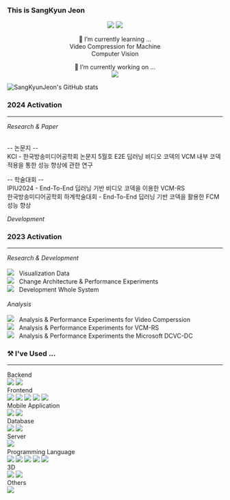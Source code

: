  ### This is SangKyun Jeon  

<div align="center">
<a href="https://hiittech.tistory.com/" target="_blank"><img src="https://img.shields.io/badge/Blog-fa9405?style=flat&logo=blogger&logoColor=FFFFFF"/></a>&nbsp;<a href="" target="_blank"><img src="https://img.shields.io/badge/sangkyun.jeon@gmail.com-fa6705?style=flat&logo=gmail&logoColor=FFFFFF"/></a>  
</div>  
<div align="center"><p>  
 🌱 I’m currently learning ...  <br>
  Video Compression for Machine  <br>
  Computer Vision  </p>
 🔭 I’m currently working on ...  <br>
  <a href="https://github.com/Media-4-Machine-Laboratory" target="_blank"><img src="https://img.shields.io/badge/Media For Machine Laboratory, DongA University.-3238a8?style=for-the-badge&logo=github&logoColor=FFFFFF"/></a><br></div>  

![SangKyunJeon's GitHub stats](https://github-readme-stats.vercel.app/api?username=jsk0910&show_icons=true&theme=vue)  

### 2024 Activation  
---
*Research & Paper*  
<br>

-- 논문지 --  
KCI - 한국방송미디어공학회 논문지 5월호 E2E 딥러닝 비디오 코덱의 VCM 내부 코덱 적용을 통한 성능 향상에 관한 연구    

-- 학술대회 --  
IPIU2024 - End-To-End 딥러닝 기반 비디오 코덱을 이용한 VCM-RS  
한국방송미디어공학회 하계학술대회 - End-To-End 딥러닝 기반 코덱을 활용한 FCM 성능 향상  

*Development*  
  
### 2023 Activation   
---
*Research & Development* 
<br>  
<a href="https://github.com/FarmingWon/Balance_Up" target="_blank"><img src="https://img.shields.io/badge/제 2회 고용노동부 공공데이터 활용 공모전 JobPosting-000000?style=for-the-badge&logo=github&logoColor=FFFFFF"/></a>&nbsp;&nbsp; Visualization Data  
<a href="https://github.com/jsk0910/DCVC" target="_blank"><img src="https://img.shields.io/badge/DCVC Over VCM-000000?style=for-the-badge&logo=microsoft&logoColor=FFFFFF"/></a>&nbsp;&nbsp; Change Architecture & Performance Experiments   
<a href="https://github.com/sga-patient" target="_blank"><img src="https://img.shields.io/badge/Cooperative Intelligence System for Emergency Patient-000000?style=for-the-badge&logo=github&logoColor=FFFFFF"/></a>&nbsp;&nbsp; Development Whole System  
<br>
*Analysis*
<br>  
<a href="https://github.com/sga-patient" target="_blank"><img src="https://img.shields.io/badge/Detectron2-000000?style=for-the-badge&logo=meta&logoColor=FFFFFF"/></a>&nbsp;&nbsp; Analysis & Performance Experiments for Video Comperssion  
<a href="" target="_blank"><img src="https://img.shields.io/badge/Video Compression for Machine Reference Software-000000?style=for-the-badge&logo=ffmpeg&logoColor=FFFFFF"/></a>&nbsp;&nbsp; Analysis & Performance Experiments for VCM-RS  
<a href="" target="_blank"><img src="https://img.shields.io/badge/DCVC DC from Microsoft-000000?style=for-the-badge&logo=microsoft&logoColor=FFFFFF"/></a>&nbsp;&nbsp; Analysis & Performance Experiments the Microsoft DCVC-DC

### ⚒️ I've Used ...  <br>
---
Backend  
<a href="" target="_blank"><img src="https://img.shields.io/badge/Node.JS-04ba2e?style=flat-square&logo=nodedotjs&logoColor=FFFFFF"/></a>&nbsp;<a href="" target="_blank"><img src="https://img.shields.io/badge/SPRING BOOT-04ba2e?style=flat-square&logo=springboot&logoColor=FFFFFF"/></a>&nbsp;  
Frontend   
<a href="" target="_blank"><img src="https://img.shields.io/badge/HTML5-ff4800?style=flat-square&logo=html5&logoColor=FFFFFF"/></a>&nbsp;<a href="" target="_blank"><img src="https://img.shields.io/badge/CSS-0040ff?style=flat-square&logo=css3&logoColor=FFFFFF"/></a>&nbsp;<a href="" target="_blank"><img src="https://img.shields.io/badge/javascript-ffff00?style=flat-square&logo=javascript&logoColor=FFFFFF"/></a>&nbsp;<a href="" target="_blank"><img src="https://img.shields.io/badge/Vue.JS-70e858?style=flat-square&logo=vuedotjs&logoColor=FFFFFF"/></a>&nbsp;<a href="" target="_blank"><img src="https://img.shields.io/badge/REACT-0040ff?style=flat-square&logo=react&logoColor=FFFFFF"/></a>&nbsp;  
Mobile Application  
<a href="" target="_blank"><img src="https://img.shields.io/badge/Flutter-0040ff?style=flat-square&logo=flutter&logoColor=FFFFFF"/></a>&nbsp;<a href="" target="_blank"><img src="https://img.shields.io/badge/Android-00ff91?style=flat-square&logo=androidstudio&logoColor=FFFFFF"/></a>&nbsp;  
Database  
<a href="" target="_blank"><img src="https://img.shields.io/badge/MySQL-ff7300?style=flat-square&logo=mysql&logoColor=FFFFFF"/></a>&nbsp;<a href="" target="_blank"><img src="https://img.shields.io/badge/MongoDB-ff7300?style=flat-square&logo=mongodb&logoColor=FFFFFF"/></a>&nbsp;  
Server  
<a href="" target="_blank"><img src="https://img.shields.io/badge/Linux-ff7300?style=flat-square&logo=linux&logoColor=FFFFFF"/></a>&nbsp;  
Programming Language  
<a href="" target="_blank"><img src="https://img.shields.io/badge/-0567fa?style=flat-square&logo=c&logoColor=FFFFFF"/></a>&nbsp;<a href="" target="_blank"><img src="https://img.shields.io/badge/-0567fa?style=flat-square&logo=csharp&logoColor=FFFFFF"/></a>&nbsp;<a href="" target="_blank"><img src="https://img.shields.io/badge/-0567fa?style=flat-square&logo=cplusplus&logoColor=FFFFFF"/></a>&nbsp;<a href="" target="_blank"><img src="https://img.shields.io/badge/python-0567fa?style=flat-square&logo=python&logoColor=FFFFFF"/></a>&nbsp;<a href="" target="_blank"><img src="https://img.shields.io/badge/JAVA-ff8c00?style=flat-square&logo=oracle&logoColor=FFFFFF"/></a>  
3D  
<a href="" target="_blank"><img src="https://img.shields.io/badge/Unity-006aff?style=flat-square&logo=unity&logoColor=FFFFFF"/></a>&nbsp;<a href="" target="_blank"><img src="https://img.shields.io/badge/Unreal-000000?style=flat-square&logo=unrealengine&logoColor=FFFFFF"/></a>&nbsp;  
Others  
<a href="" target="_blank"><img src="https://img.shields.io/badge/TensorFlow-ff7300?style=flat-square&logo=tensorflow&logoColor=FFFFFF"/></a>&nbsp;  
